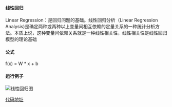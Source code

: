 
#### 线性回归
Linear Regression：是回归问题的基础。线性回归分析（Linear Regression Analysis)是确定两种或两种以上变量间相互依赖的定量关系的一种统计分析方法。本质上说，这种变量间依赖关系就是一种线性相关性，线性相关性是线性回归模型的理论基础

#### 公式
f(x) = W * x + b

#### 运行例子
![线性回归图](http://www.zhanluejia.net.cn/static/uploads/c68c9a67c2ea9edb15447908b655d416.png)

[代码地址](http://www.zhanluejia.net.cn/zlj/question.html?questionid=5f1fda9da4e0175b18806e02)

